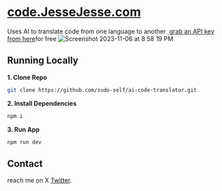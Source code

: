 # <a href="https://code.JesseJesse.com">code.JesseJesse.com</a>

Uses AI to translate code from one language to another&nbsp;<a href="https://openai.com">&nbsp;grab an API key from here</a>for free</a>
![Screenshot 2023-11-06 at 8 58 19 PM](https://github.com/sudo-self/ai-code-translator/assets/119916323/3cccbff2-7f1d-4b09-b47e-4aa21f1eec9b)


## Running Locally

**1. Clone Repo**

```bash
git clone https://github.com/sudo-self/ai-code-translator.git
```

**2. Install Dependencies**

```bash
npm i
```

**3. Run App**

```bash
npm run dev
```

## Contact

reach me on X [Twitter](https://twitter.com/ilostmyipod).
